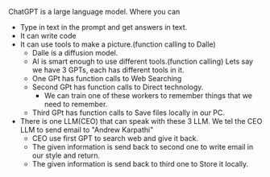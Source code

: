 ChatGPT is a large language model. Where you can
- Type in text in the prompt and get answers in text.
- It can write code
- It can use tools to make a picture.(function calling to Dalle)
    - Dalle is a diffusion model.
    - AI is smart enough to use different tools.(function calling)
Lets say we have 3 GPTs, each has different tools in it.
    - One GPt has function calls to Web Searching
    - Second GPt has function calls to Direct technology.
        - We can train one of these workers to remember things that we need to remember.
    - Third GPt has function calls to Save files locally in our PC.
- There is one LLM(CEO) that can speak with these 3 LLM. We tel the CEO LLM to send email to "Andrew Karpathi"
    - CEO use first GPT to search web and give it back.
    - The given information is send back to second one to write email in our style and return.
    - The given information is send back to third one to Store it locally. 